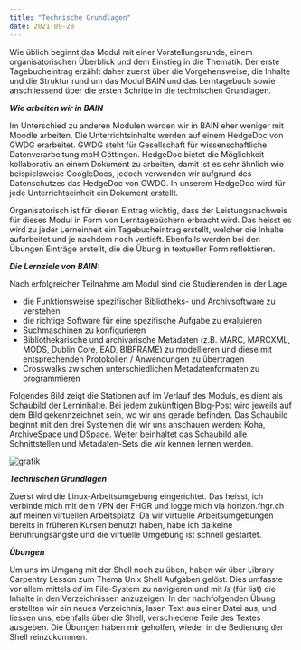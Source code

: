```yaml
---
title: "Technische Grundlagen"
date: 2021-09-28
---
```


Wie üblich beginnt das Modul mit einer Vorstellungsrunde, einem organisatorischen Überblick und dem Einstieg in die Thematik. Der erste Tagebucheintrag erzählt daher zuerst über die Vorgehensweise, die Inhalte und die Struktur rund um das Modul BAIN und das Lerntagebuch sowie anschliessend über die ersten Schritte in die technischen Grundlagen.

***Wie arbeiten wir in BAIN***

Im Unterschied zu anderen Modulen werden wir in BAIN eher weniger mit Moodle arbeiten. Die Unterrichtsinhalte werden auf einem HedgeDoc von GWDG erarbeitet. GWDG steht für Gesellschaft für wissenschaftliche Datenverarbeitung mbH Göttingen. HedgeDoc bietet die Möglichkeit kollaborativ an einem Dokument zu arbeiten, damit ist es sehr ähnlich wie beispielsweise GoogleDocs, jedoch verwenden wir aufgrund des Datenschutzes das HedgeDoc von GWDG. In unserem HedgeDoc wird für jede Unterrichtseinheit ein Dokument erstellt. 

Organisatorisch ist für diesen Eintrag wichtig, dass der Leistungsnachweis für dieses Modul in Form von Lerntagebüchern erbracht wird. Das heisst es wird zu jeder Lerneinheit ein Tagebucheintrag erstellt, welcher die Inhalte aufarbeitet und je nachdem noch vertieft. Ebenfalls werden bei den Übungen Einträge erstellt, die die Übung in textueller Form reflektieren.

***Die Lernziele von BAIN:***

Nach erfolgreicher Teilnahme am Modul sind die Studierenden in der Lage
- die Funktionsweise spezifischer Bibliotheks- und Archivsoftware zu verstehen
- die richtige Software für eine spezifische Aufgabe zu evaluieren
- Suchmaschinen zu konfigurieren
- Bibliothekarische und archivarische Metadaten (z.B. MARC, MARCXML, MODS, Dublin Core, EAD, BIBFRAME) zu modellieren und diese mit entsprechenden Protokollen /       Anwendungen zu übertragen
- Crosswalks zwischen unterschiedlichen Metadatenformaten zu programmieren

Folgendes Bild zeigt die Stationen auf im Verlauf des Moduls, es dient als Schaubild der Lerninhalte. Bei jedem zukünftigen Blog-Post wird jeweils auf dem Bild gekennzeichnet sein, wo wir uns gerade befinden. Das Schaubild beginnt mit den drei Systemen die wir uns anschauen werden: Koha, ArchiveSpace und DSpace. Weiter beinhaltet das Schaubild alle Schnittstellen und Metadaten-Sets die wir kennen lernen werden.

![grafik](https://user-images.githubusercontent.com/74451681/147764131-2939d1a1-9e87-4443-9891-be682588e1c0.png)



***Technischen Grundlagen***

Zuerst wird die Linux-Arbeitsumgebung eingerichtet. Das heisst, ich verbinde mich mit dem VPN der FHGR und logge mich via horizon.fhgr.ch auf meinen virtuellen Arbeitsplatz. Da wir virtuelle Arbeitsumgebungen bereits in früheren Kursen benutzt haben, habe ich da keine Berührungsängste und die virtuelle Umgebung ist schnell gestartet.


***Übungen***

Um uns im Umgang mit der Shell noch zu üben, haben wir über Library Carpentry Lesson zum Thema Unix Shell Aufgaben gelöst. Dies umfasste vor allem mittels *cd* im File-System zu navigieren und mit *ls* (für list) die Inhalte in den Verzeichnissen anzuzeigen. In der nachfolgenden Übung erstellten wir ein neues Verzeichnis, lasen Text aus einer Datei aus, und liessen uns, ebenfalls über die Shell, verschiedene Teile des Textes ausgeben. Die Übungen haben mir geholfen, wieder in die Bedienung der Shell reinzukommen. 
